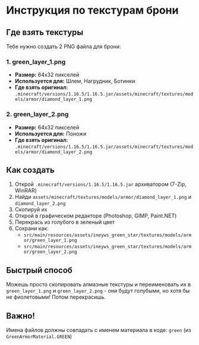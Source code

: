 # Инструкция по текстурам брони

## Где взять текстуры

Тебе нужно создать 2 PNG файла для брони:

### 1. green_layer_1.png
- **Размер:** 64x32 пикселей
- **Используется для:** Шлем, Нагрудник, Ботинки
- **Где взять оригинал:** `.minecraft/versions/1.16.5/1.16.5.jar/assets/minecraft/textures/models/armor/diamond_layer_1.png`

### 2. green_layer_2.png
- **Размер:** 64x32 пикселей  
- **Используется для:** Поножи
- **Где взять оригинал:** `.minecraft/versions/1.16.5/1.16.5.jar/assets/minecraft/textures/models/armor/diamond_layer_2.png`

## Как создать

1. Открой `.minecraft/versions/1.16.5/1.16.5.jar` архиватором (7-Zip, WinRAR)
2. Найди `assets/minecraft/textures/models/armor/diamond_layer_1.png` и `diamond_layer_2.png`
3. Скопируй их
4. Открой в графическом редакторе (Photoshop, GIMP, Paint.NET)
5. Перекрась из голубого в зеленый цвет
6. Сохрани как:
   - `src/main/resources/assets/ineyws_green_star/textures/models/armor/green_layer_1.png`
   - `src/main/resources/assets/ineyws_green_star/textures/models/armor/green_layer_2.png`

## Быстрый способ

Можешь просто скопировать алмазные текстуры и переименовать их в `green_layer_1.png` и `green_layer_2.png` - они будут голубыми, но хотя бы не фиолетовыми! Потом перекрасишь.

## Важно!

Имена файлов должны совпадать с именем материала в коде: `green` (из `GreenArmorMaterial.GREEN`)
